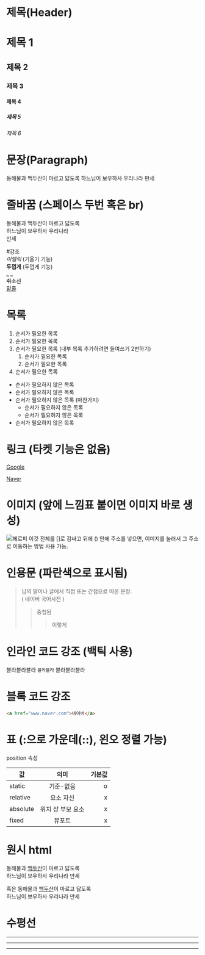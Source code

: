 # 제목(Header)

# 제목 1
## 제목 2
### 제목 3
#### 제목 4
##### 제목 5
###### 제목 6

# 문장(Paragraph)

동해물과 백두산이 마르고 닳도록
하느님이 보우하사 우리나라 만세

# 줄바꿈 (스페이스 두번 혹은 br)

동해물과 백두산이 마르고 닳도록  
하느님이 보우하사 우리나라<br />만세

#강조  
_이텔릭_ (기울기 기능)  
**두껍게** (두껍게 기능)  
**_ _**  
~~취소선~~  
<u>밑줄</u>

# 목록

1. 순서가 필요한 목록
1. 순서가 필요한 목록
1. 순서가 필요한 목록 (내부 목록 추가하려면 들여쓰기 2번하기)
    1. 순서가 필요한 목록
    1. 순서가 필요한 목록
1. 순서가 필요한 목록

- 순서가 필요하지 않은 목록
- 순서가 필요하지 않은 목록
- 순서가 필요하지 않은 목록 (마찬가지)
    - 순서가 필요하지 않은 목록
    - 순서가 필요하지 않은 목록
- 순서가 필요하지 않은 목록

 # 링크 (타켓 기능은 없음)

[Google](http://google.com)

[Naver](http://naver.com "네이버로 이동")

 # 이미지 (앞에 느낌표 붙이면 이미지 바로 생성)

 ![헤로피](https://heropy.blog/css/images/logo.png)
이것 전체를 []로 감싸고 뒤에 () 안에 주소를 넣으면, 이미지를 눌러서 그 주소로 이동하는 방법 사용 가능.

 # 인용문 (파란색으로 표시됨)

 > 남의 말이나 글에서 직접 또는 간접으로 따온 문장.  
 > ( 네이버 국어사전 )
 >> 중첩됨
 >>> 이렇게

 # 인라인 코드 강조 (백틱 사용)

 블라블라블라 `블라블라` 블라블라블라

 # 블록 코드 강조
  
  ```html
  <a href="www.naver.com">네이버</a>
  ```

  # 표 (:으로 가운데(::), 왼오 정렬 가능)

  position 속성

  값 | 의미 | 기본값  
  --|:--:|--:
  static | 기준-없음 | o
  relative | 요소 자신 | x
  absolute | 위치 상 부모 요소 | x
  fixed | 뷰포트 | x

 # 원시 html
 
 동해물과 <u>백두산</u>이 마르고 닳도록<br>
 하느님이 보우하사 우리나라 만세

 혹은
  동해물과 <span style="text-decoration: underline;">백두산</span>이 마르고 닳도록<br>
 하느님이 보우하사 우리나라 만세

 # 수평선
 
 ---

 ***

 ___
